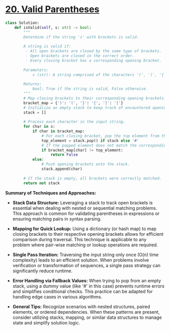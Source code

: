 # [20. Valid Parentheses](https://leetcode.com/problems/valid-parentheses/description/)

```python
class Solution:
    def isValid(self, s: str) -> bool:
        """
        Determine if the string 's' with brackets is valid.
        
        A string is valid if:
         - All open brackets are closed by the same type of brackets.
         - Open brackets are closed in the correct order.
         - Every closing bracket has a corresponding opening bracket.
        
        Parameters:
            s (str): A string comprised of the characters '(', ')', '{', '}', '[' and ']'.
        
        Returns:
            bool: True if the string is valid, False otherwise.
        """
        # Map closing brackets to their corresponding opening brackets.
        bracket_map = {')': '(', '}': '{', ']': '['}
        # Initialize an empty stack to keep track of encountered opening brackets.
        stack = []
        
        # Process each character in the input string.
        for char in s:
            if char in bracket_map:
                # For each closing bracket, pop the top element from the stack if available.
                top_element = stack.pop() if stack else '#'
                # If the popped element does not match the corresponding opening bracket, the string is invalid.
                if bracket_map[char] != top_element:
                    return False
            else:
                # Push opening brackets onto the stack.
                stack.append(char)
                
        # If the stack is empty, all brackets were correctly matched.
        return not stack
```

**Summary of Techniques and Approaches:**

- **Stack Data Structure:** Leveraging a stack to track open brackets is essential when dealing with nested or sequential matching problems. This approach is common for validating parentheses in expressions or ensuring matching pairs in syntax parsing.

- **Mapping for Quick Lookup:** Using a dictionary (or hash map) to map closing brackets to their respective opening brackets allows for efficient comparison during traversal. This technique is applicable to any problem where pair-wise matching or lookup operations are required.

- **Single Pass Iteration:** Traversing the input string only once (O(n) time complexity) leads to an efficient solution. When problems involve verification or transformation of sequences, a single pass strategy can significantly reduce runtime.

- **Error Handling via Fallback Values:** When trying to pop from an empty stack, using a dummy value (like '#' in this case) prevents runtime errors and simplifies conditional checks. This practice can be adapted for handling edge cases in various algorithms.

- **General Tips:** Recognize scenarios with nested structures, paired elements, or ordered dependencies. When these patterns are present, consider utilizing stacks, mapping, or similar data structures to manage state and simplify solution logic.